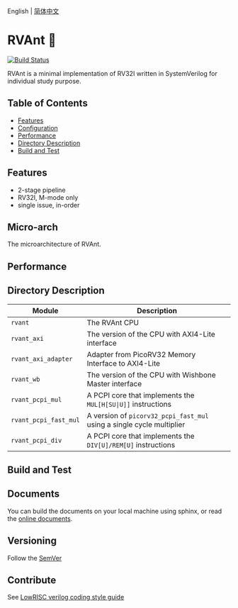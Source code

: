 English | [简体中文]()

RVAnt :ant:
============

[![Build Status]()]()

RVAnt is a minimal implementation of RV32I written in SystemVerilog for individual study purpose.

## Table of Contents

+ [Features](#features)
+ [Configuration](#configuration)
+ [Performance](#performance)
+ [Directory Description](#directory-description)
+ [Build and Test](#build-and-test)

## Features

+ 2-stage pipeline
+ RV32I, M-mode only
+ single issue, in-order

## Micro-arch

The microarchitecture of RVAnt.

## Performance

## Directory Description

| Module                | Description                                                           |
| --------------------- | --------------------------------------------------------------------- |
| `rvant`               | The RVAnt CPU                                                         |
| `rvant_axi`           | The version of the CPU with AXI4-Lite interface                       |
| `rvant_axi_adapter`   | Adapter from PicoRV32 Memory Interface to AXI4-Lite                   |
| `rvant_wb`            | The version of the CPU with Wishbone Master interface                 |
| `rvant_pcpi_mul`      | A PCPI core that implements the `MUL[H[SU\|U]]` instructions          |
| `rvant_pcpi_fast_mul` | A version of `picorv32_pcpi_fast_mul` using a single cycle multiplier |
| `rvant_pcpi_div`      | A PCPI core that implements the `DIV[U]/REM[U]` instructions          |


## Build and Test

## Documents

You can build the documents on your local machine using sphinx, or read the [online documents]().

## Versioning

Follow the [SemVer](https://semver.org/spec/v2.0.0.html)

## Contribute

See [LowRISC verilog coding style guide](https://github.com/lowRISC/style-guides/)
